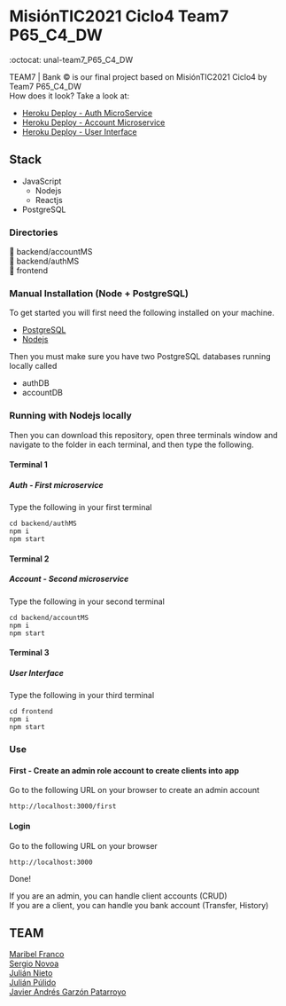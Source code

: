 # MisiónTIC2021 Ciclo4 Team7 P65_C4_DW
:octocat: unal-team7_P65_C4_DW

TEAM7 | Bank :copyright: is our final project based on MisiónTIC2021 Ciclo4 by Team7 P65_C4_DW  
How does it look? Take a look at:
* [Heroku Deploy - Auth MicroService](https://authp65c4dw.herokuapp.com/)
* [Heroku Deploy - Account Microservice](https://accountp65c4dw.herokuapp.com/)
* [Heroku Deploy - User Interface](https://uip65c4dw.herokuapp.com/)

## Stack
* JavaScript
  - Nodejs
  - Reactjs
* PostgreSQL

### Directories
:open_file_folder: backend/accountMS  
:open_file_folder: backend/authMS  
:open_file_folder: frontend

### Manual Installation (Node + PostgreSQL)
To get started you will first need the following installed on your machine.
* [PostgreSQL](https://www.postgresql.org)
* [Nodejs](https://nodejs.org)

Then you must make sure you have two PostgreSQL databases running locally called
* authDB
* accountDB

### Running with Nodejs locally
Then you can download this repository, open three terminals window and navigate
to the folder in each terminal, and then type the following.
#### Terminal 1
##### Auth - First microservice
Type the following in your first terminal
```
cd backend/authMS
npm i
npm start
```
#### Terminal 2
##### Account - Second microservice
Type the following in your second terminal
```
cd backend/accountMS
npm i
npm start
```
#### Terminal 3
##### User Interface
Type the following in your third terminal
```
cd frontend
npm i
npm start
```

### Use
#### First - Create an admin role account to create clients into app
Go to the following URL on your browser to create an admin account
```
http://localhost:3000/first
```
#### Login
Go to the following URL on your browser
```
http://localhost:3000
```
Done!  

If you are an admin, you can handle client accounts (CRUD)  
If you are a client, you can handle you bank account (Transfer, History)

## TEAM
[Maribel Franco]()  
[Sergio Novoa]()  
[Julián Nieto]()  
[Julián Púlido]()  
[Javier Andrés Garzón Patarroyo](https://www.javierandresgp.com)
